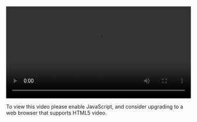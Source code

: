 <video controls="" style="width: 100%; display: block;"><source src="http://o86bpj665.bkt.clouddn.com/react-baby/8-more.mp4" type="video/mp4"><p>To view this video please enable JavaScript, and consider upgrading to a web browser that supports HTML5 video.</p></video>
